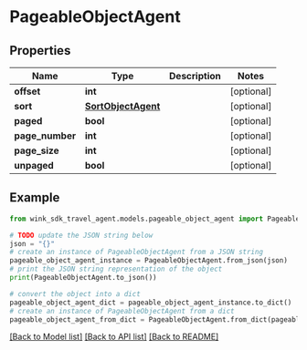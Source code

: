 # PageableObjectAgent


## Properties

Name | Type | Description | Notes
------------ | ------------- | ------------- | -------------
**offset** | **int** |  | [optional] 
**sort** | [**SortObjectAgent**](SortObjectAgent.md) |  | [optional] 
**paged** | **bool** |  | [optional] 
**page_number** | **int** |  | [optional] 
**page_size** | **int** |  | [optional] 
**unpaged** | **bool** |  | [optional] 

## Example

```python
from wink_sdk_travel_agent.models.pageable_object_agent import PageableObjectAgent

# TODO update the JSON string below
json = "{}"
# create an instance of PageableObjectAgent from a JSON string
pageable_object_agent_instance = PageableObjectAgent.from_json(json)
# print the JSON string representation of the object
print(PageableObjectAgent.to_json())

# convert the object into a dict
pageable_object_agent_dict = pageable_object_agent_instance.to_dict()
# create an instance of PageableObjectAgent from a dict
pageable_object_agent_from_dict = PageableObjectAgent.from_dict(pageable_object_agent_dict)
```
[[Back to Model list]](../README.md#documentation-for-models) [[Back to API list]](../README.md#documentation-for-api-endpoints) [[Back to README]](../README.md)


